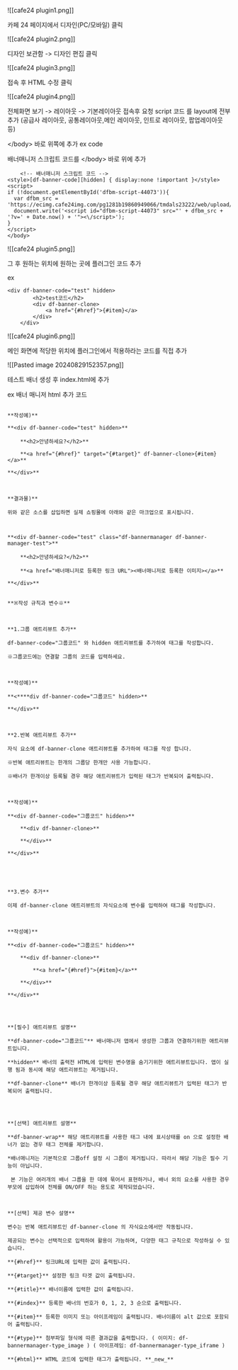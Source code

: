 
![[cafe24 plugin1.png]]

카페 24 페이지에서 디자인(PC/모바일) 클릭

![[cafe24 plugin2.png]]

디자인 보관함 -> 디자인 편집 클릭

![[cafe24 plugin3.png]]

접속 후  HTML 수정 클릭 


![[cafe24 plugin4.png]]


전체화면 보기 -> 레이아웃 -> 기본레이아웃 접속후 요청 script 코드 를 layout에 전부 추가 
(공급사 레이아웃, 공통레이아웃,메인 레이아웃, 인트로 레이아웃, 팝업레이아웃 등)


\</body> 바로 위쪽에 추가
ex code

배너매니저 스크립트 코드를 \</body>  바로 위에 추가

```
    <!-- 배너매니저 스크립트 코드 -->
<style>[df-banner-code][hidden] { display:none !important }</style>
<script>
if (!document.getElementById('dfbm-script-44073')){
  var dfbm_src = 'https://ecimg.cafe24img.com/pg1281b19860949066/tmdals23222/web/upload/appfiles/ZaReJam3QiELznoZeGGkMG/4ef3e5c5a151a1c8208cef9add99abd4.js';
  document.write('<script id="dfbm-script-44073" src="' + dfbm_src + '?v=' + Date.now() + '"><\/script>');
}
</script>
</body>
```


![[cafe24 plugin5.png]]

그 후 원하는 위치에  원하는 곳에 플러그인 코드 추가

ex

```
<div df-banner-code="test" hidden>
        <h2>test코드</h2>
        <div df-banner-clone>
            <a href="{#href}">{#item}</a>
    	</div>
    </div>    
```

![[cafe24 plugin6.png]]


메인 화면에 적당한 위치에 플러그인에서 적용하라는 코드를 직접 추가


![[Pasted image 20240829152357.png]]

테스트 배너 생성 후  index.html에 추가


ex 배너 매니저 html 추가 코드

```

**작성예)**

**<div df-banner-code="test" hidden>**

    **<h2>안녕하세요?</h2>**

    **<a href="{#href}" target="{#target}" df-banner-clone>{#item}</a>**

**</div>**

  

**결과물)** 

위와 같은 소스를 삽입하면 실제 쇼핑몰에 아래와 같은 마크업으로 표시됩니다.

  

**<div df-banner-code="test" class="df-bannermanager df-banner-manager-test">**

    **<h2>안녕하세요?</h2>**

    **<a href="배너매니저로 등록한 링크 URL"><배너매니저로 등록한 이미지></a>**

**</div>**
  

**※작성 규칙과 변수※**

  

**1.그룹 애트리뷰트 추가**

df-banner-code="그룹코드" 와 hidden 애트리뷰트를 추가하여 태그를 작성합니다.

※그룹코드에는 연결할 그룹의 코드를 입력하세요.

  

**작성예)** 

**<****div df-banner-code="그룹코드" hidden>**

**</div>**

  

**2.반복 애트리뷰트 추가**

자식 요소에 df-banner-clone 애트리뷰트를 추가하여 태그를 작성 합니다.

※반복 애트리뷰트는 한개의 그룹당 한개만 사용 가능합니다.

※배너가 한개이상 등록될 경우 해당 애트리뷰트가 입력된 태그가 반복되어 출력됩니다.

  

**작성예)** 

**<div df-banner-code="그룹코드" hidden>**

    **<div df-banner-clone>**

    **</div>**

**</div>**

  

  

**3.변수 추가**

이제 df-banner-clone 애트리뷰트의 자식요소에 변수를 입력하여 태그를 작성합니다.

  

**작성예)**

**<div df-banner-code="그룹코드" hidden>**

    **<div df-banner-clone>**

        **<a href="{#href}">{#item}</a>**

    **</div>**

**</div>**

  


**[필수] 애트리뷰트 설명**  

**df-banner-code="그룹코드"** 배너매니저 앱에서 생성한 그룹과 연결하기위한 애트리뷰트입니다.

**hidden** 배너의 출력전 HTML에 입력된 변수명을 숨기기위한 애트리뷰트입니다. 앱이 실행 됨과 동시에 해당 애트리뷰트는 제거됩니다.

**df-banner-clone** 배너가 한개이상 등록될 경우 해당 애트리뷰트가 입력된 태그가 반복되어 출력됩니다.

  


**[선택] 애트리뷰트 설명**

**df-banner-wrap** 해당 애트리뷰트를 사용한 태그 내에 표시상태를 on 으로 설정한 배너가 없는 경우 태그 전체를 제거합니다.

*배너매니저는 기본적으로 그룹off 설정 시 그룹이 제거됩니다. 따라서 해당 기능은 필수 기능이 아닙니다. 

 본 기능은 여러개의 배너 그룹을 한 데에 묶어서 표현하거나, 배너 외의 요소를 사용한 경우 부모에 삽입하여 전체를 ON/OFF 하는 용도로 제작되었습니다.

  

**[선택] 제공 변수 설명**

변수는 반복 애트리뷰트인 df-banner-clone 의 자식요소에서만 작동됩니다.

제공되는 변수는 선택적으로 입력하여 활용이 가능하며, 다양한 태그 규칙으로 작성하실 수 있습니다.

**{#href}** 링크URL에 입력한 값이 출력됩니다.

**{#target}** 설정한 링크 타겟 값이 출력됩니다.

**{#title}** 배너이름에 입력한 값이 출력됩니다.

**{#index}** 등록한 배너의 번호가 0, 1, 2, 3 순으로 출력됩니다.

**{#item}** 등록한 이미지 또는 아이프레임이 출력됩니다. 배너이름이 alt 값으로 포함되어 출력됩니다.

**{#type}** 첨부파일 형식에 따른 결과값을 출력합니다. ( 이미지: df-bannermanager-type_image ) ( 아이프레임: df-bannermanager-type_iframe )

**{#html}** HTML 코드에 입력한 태그가 출력됩니다. **_new_**


```



